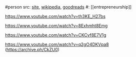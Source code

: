 #person 
src: [site](https://nickhanauer.com), [wikipedia](https://en.wikipedia.org/wiki/Nick_Hanauer), [goodreads](https://www.goodreads.com/author/show/1205998.Nick_Hanauer) 
#: [[entrepreneurship]] 

https://www.youtube.com/watch?v=th3KE_H27bs

https://www.youtube.com/watch?v=8Exhmht8Emg

https://www.youtube.com/watch?v=CKCvf8E7V1g

https://www.youtube.com/watch?v=q2gO4DKVpa8 (https://archive.ph/CkZU0) 

